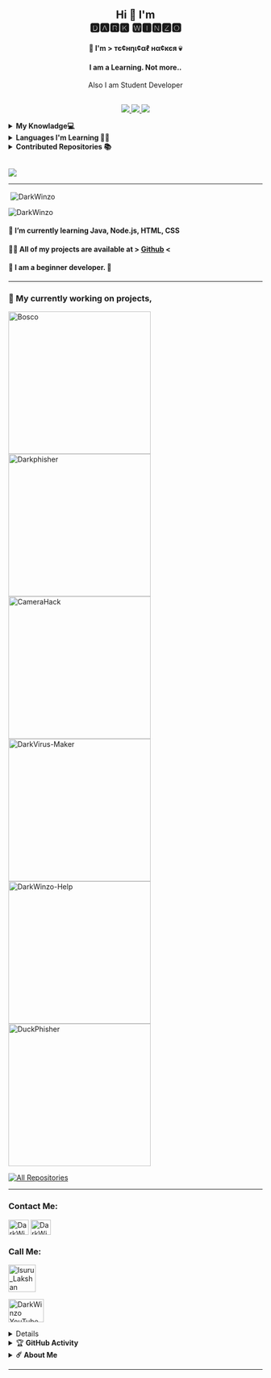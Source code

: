 <h2 align="center">Hi 🥰 I'm <br> 🅳🅰🆁🅺 🆆🅸🅽🆉🅾 </h1>
<h4 align="center">🎲 I'm > тє¢нηι¢αℓ нα¢кєя 💀</h3>
<h4 align="center">I am a Learning. Not more..</h3>
<p align="center">
  Also I am Student Developer 
</p>

##



<p align="center">
  <a href="https://github.com/DarkWinzo/">
    <img src="https://komarev.com/ghpvc/?username=DarkWinzo&label=Profile%20views&color=ff69b4&label=Profile+Views&style=plastic">

  </a>
  <a href="https://github.com/DarkWinzo?tab=stars">
    <img src="https://img.shields.io/github/stars/DarkWinzo?color=ff69b4&label=Stargazers&style=plastic">

  </a>
  <a href="https://github.com/DarkWinzo?tab=followers">
    <img src="https://img.shields.io/github/followers/DarkWinzo?color=ff69b4&label=Followers&style=plastic">

  </a>
</p>

<details>
  <summary><b>My Knowladge💻</b></summary><br/>

| Language   | Degree   |
| ---        | ---      |
| Javascript | SSS      |
| Python     | SSS (AI) |
| HTML       | A        |
| Typescript | B+       |
| CSS        | B        |
| SCSS       | B        |
| Lua        | B        |
| Golang     | B        |

##
#### Degree Table 

| Degree | Point |
| ---    | ---   |
| SSS    | +95   |
| SS     | +90   |
| S      | +85   |
| A+     | +80   |
| A      | +70   |
| B+     | +60   |
| B      | +50   |
| C      | +40   |
| D      | +30   |
| F      | <30   |
</details>

<details>
  <summary><b>Languages ​​I'm Learning 🙇🏻</b></summary><br/>

| Language   | Status   |
| ---        | ---      |
| Emacs Lisps| ✅       |
| Java       | ✅       |
| Make       | ✅       |
| Assembly   | ✅       |
| Rust       | ✅       |
| LaTeX      | ✅       |
| MediaWiki  | ✅       |
</details>

<details>
  <summary><b>Contributed Repositories 📚</b></summary><br/>

| Repository     | Link     |
| ---            | ---      |
</details>

##
  
[![](https://github.com/saadeghi/saadeghi/blob/master/dino.gif)](#)

  


---


<p>&nbsp;<img align="center" src="https://github-readme-stats.vercel.app/api?username=DarkWinzo&show_icons=true&theme=highcontrast" alt="DarkWinzo" /></p>

<p><img align="center" src="https://github-readme-streak-stats.herokuapp.com/?user=DarkWinzo&theme=highcontrast" alt="DarkWinzo" /></p>
</details>


#### 🌱 I’m currently learning **Java, Node.js, HTML, CSS**

#### 👨‍💻 All of my projects are available at > [Github](https://github.com/DarkWinzo) <

#### 💫 **I am a beginner developer. 🌆**
---

### 🔭 My currently working on projects,

<p align="left">
  <a href="https://github.com/DarkWinzo/Bosco"><img width="282" src="https://denvercoder1-github-readme-stats.vercel.app/api/pin/?username=DarkWinzo&repo=Bosco&theme=highcontrast&bg_color=1F222E&title_color=CEFF00&icon_color=F8D866&hide_border=false&show_icons=true" alt="Bosco"></a>
  <a href="https://github.com/DarkWinzo/Darkphisher"><img width="282" src="https://denvercoder1-github-readme-stats.vercel.app/api/pin/?username=DarkWinzo&repo=Darkphisher&theme=highcontrast&bg_color=1F222E&title_color=CEFF00&icon_color=F8D866&hide_border=false&show_icons=true" alt="Darkphisher"></a>
    <a href="https://github.com/DarkWinzo/CameraHack"><img width="282" src="https://denvercoder1-github-readme-stats.vercel.app/api/pin/?username=DarkWinzo&repo=CameraHack&theme=highcontrast&bg_color=1F222E&title_color=CEFF00&icon_color=F8D866&hide_border=false&show_icons=true" alt="CameraHack"></a>
<a href="https://github.com/DarkWinzo/DarkVirus-Maker"><img width="282" src="https://denvercoder1-github-readme-stats.vercel.app/api/pin/?username=DarkWinzo&repo=DarkVirus-Maker&theme=highcontrast&bg_color=1F222E&title_color=CEFF00&icon_color=F8D866&hide_border=false&show_icons=true" alt="DarkVirus-Maker"></a>
<a href="https://github.com/DarkWinzo/DarkWinzo-Help"><img width="282" src="https://denvercoder1-github-readme-stats.vercel.app/api/pin/?username=DarkWinzo&repo=DarkWinzo-Help&theme=highcontrast&bg_color=1F222E&title_color=CEFF00&icon_color=F8D866&hide_border=false&show_icons=true" alt="DarkWinzo-Help"></a>
<a href="https://github.com/DarkWinzo/DuckPhisher"><img width="282" src="https://denvercoder1-github-readme-stats.vercel.app/api/pin/?username=DarkWinzo&repo=DuckPhisher&theme=highcontrast&bg_color=1F222E&title_color=CEFF00&icon_color=F8D866&hide_border=false&show_icons=true" alt="DuckPhisher"></a>
</p>
<p align="left">
  <a href="https://github.com/DarkWinzo?tab=repositories&sort=stargazers"><img alt="All Repositories" title="All Repositories" src="https://custom-icon-badges.herokuapp.com/badge/-All%20Repos-2962FF?style=for-the-badge&logoColor=white&logo=repo"/></a>
</p>

---

<h3 align="left">Contact Me:</h3>
<p align="left">
<a href="https://www.instagram.com/DarkWinzo/" target="blank"><img align="center" src="https://cdn.jsdelivr.net/npm/simple-icons@3.0.1/icons/instagram.svg" alt="DarkWinzo" height="30" width="40" /></a>
<a href="https://www.reddit.com/user/Isuru_2003" target="blank"><img align="center" src="https://cdn.jsdelivr.net/npm/simple-icons@3.0.1/icons/reddit.svg" alt="DarkWinzo" height="30" width="40" /></a>
</p>
<h3 align="left">Call Me:</h3>
<p align="left">
<a href="https://wa.me/+94705193038" target="blank"><img align="center" src="https://i.postimg.cc/jSsd3NLv/whatsapp-logo-png-2259.png"alt="Isuru_Lakshan  " height="54" width="54" /></a>

<p align="left"

<a href="https://youtube.com" target="blank"><img align="center" src="https://i.hizliresim.com/oxo165f.png" alt="DarkWinzo YouTube" height="46" width="70" /></a>
<details>
  
  ---
  
    <summary>&#127942 <b>GitHub Awards</b></summary><br/>

![Github Trophy](https://github-profile-trophy.vercel.app/?username=DarkWinzo)

</details>

<details>
    <summary>&#127942 <b>GitHub Activity</b></summary><br/>

![Metrics](https://metrics.lecoq.io/DarkWinzo?template=classic&followup=1&isocalendar=1&languages=1&isocalendar.duration=half-year&config.timezone=IndiaStandardTime%2FIstanbul)

[![News](https://github-readme-stats.vercel.app/api/pin/?username=DarkWinzo&theme=highcontrast&repo=DarkWinzo)](https://github.com/DarkWinzo)

</details>

<details>
    <summary><b>☄️ About Me </b></summary><br/>
  
---
  
  Hi, I'm DarkWinzo

I am an AI Developer. My real thing to do crating artificial brains, neural tools. Also ı am a student of mechatronics enginering.

I am 19 yeas old. From Sri Lanka 🇱🇰 

I worked with Instagram, Gitlab, Bitbucket, Brainshop. Some of for testing, some things for developing.
If you have any question for me ı put my contact information above.

See ya 💘

</details>

---
